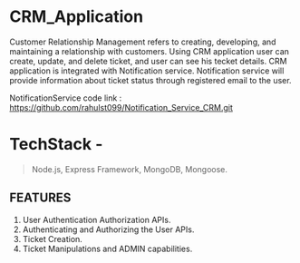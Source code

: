 # CRM_Application

Customer Relationship Management refers to creating, developing, and maintaining a relationship with
customers.
Using CRM application user can create, update, and delete ticket, and user can see his tecket details.
CRM application is integrated with Notification service. Notification service will provide information about ticket status through registered email to the user.

NotificationService code link : https://github.com/rahulst099/Notification_Service_CRM.git
 # TechStack -

>Node.js,
>Express Framework,
>MongoDB,
>Mongoose.

## FEATURES

 1. User Authentication Authorization APIs.
 2. Authenticating and Authorizing the User
   APIs.
 3. Ticket Creation.
 4. Ticket Manipulations and ADMIN capabilities.

